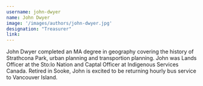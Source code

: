 ```yaml
---
username: john-dwyer
name: John Dwyer
image: '/images/authors/john-dwyer.jpg'
designation: "Treasurer"
link: 
---
```


John Dwyer completed an MA degree in geography covering the history of Strathcona Park, urban planning and transportion planning. John was Lands Officer at the Sto:lo Nation and Captal Officer at Indigenous Services Canada. Retired in Sooke, John is excited to be returning hourly bus service to Vancouver Island.